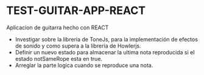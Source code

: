# TEST-GUITAR-APP-REACT

Aplicacion de guitarra hecho con REACT

- Investigar sobre la libreria de ToneJs, para la implementación de efectos de sonido y como supera a la libreria de Howlerjs.
- Definir un nuevo estado para almacenar la ultima nota reproducida si el estado notSameRope esta en true.
- Arreglar la parte logica cuando se reproduce una nota.
